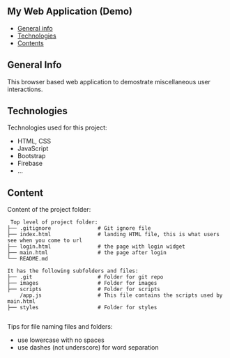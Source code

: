 ## My Web Application (Demo)

* [General info](#general-info)
* [Technologies](#technologies)
* [Contents](#content)

## General Info
This browser based web application to demostrate miscellaneous user interactions. 
	
## Technologies
Technologies used for this project:
* HTML, CSS
* JavaScript
* Bootstrap 
* Firebase
* ...
	
## Content
Content of the project folder:

```
 Top level of project folder: 
├── .gitignore               # Git ignore file
├── index.html               # landing HTML file, this is what users see when you come to url
├── login.html               # the page with login widget
├── main.html                # the page after login
└── README.md

It has the following subfolders and files:
├── .git                     # Folder for git repo
├── images                   # Folder for images
├── scripts                  # Folder for scripts
    /app.js                  # This file contains the scripts used by main.html
├── styles                   # Folder for styles


```

Tips for file naming files and folders:
* use lowercase with no spaces
* use dashes (not underscore) for word separation


